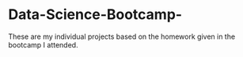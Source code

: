 # Data-Science-Bootcamp-
These are my individual projects based on the homework given in the bootcamp I attended.
